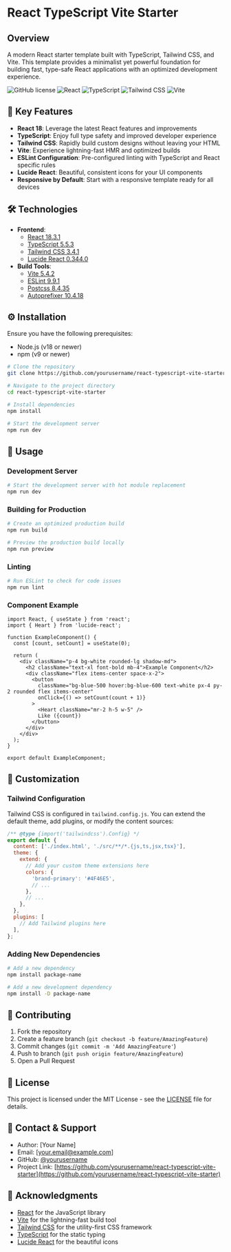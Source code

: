 # React TypeScript Vite Starter

## Overview
A modern React starter template built with TypeScript, Tailwind CSS, and Vite. This template provides a minimalist yet powerful foundation for building fast, type-safe React applications with an optimized development experience.

![GitHub license](https://img.shields.io/badge/license-MIT-blue.svg)
![React](https://img.shields.io/badge/React-18.3.1-blue)
![TypeScript](https://img.shields.io/badge/TypeScript-5.5.3-blue)
![Tailwind CSS](https://img.shields.io/badge/Tailwind-3.4.1-blue)
![Vite](https://img.shields.io/badge/Vite-5.4.2-green)

## 🚀 Key Features
- **React 18**: Leverage the latest React features and improvements
- **TypeScript**: Enjoy full type safety and improved developer experience
- **Tailwind CSS**: Rapidly build custom designs without leaving your HTML
- **Vite**: Experience lightning-fast HMR and optimized builds
- **ESLint Configuration**: Pre-configured linting with TypeScript and React specific rules
- **Lucide React**: Beautiful, consistent icons for your UI components
- **Responsive by Default**: Start with a responsive template ready for all devices

## 🛠️ Technologies
- **Frontend**:
  - [React 18.3.1](https://reactjs.org/)
  - [TypeScript 5.5.3](https://www.typescriptlang.org/)
  - [Tailwind CSS 3.4.1](https://tailwindcss.com/)
  - [Lucide React 0.344.0](https://lucide.dev/)
- **Build Tools**:
  - [Vite 5.4.2](https://vitejs.dev/)
  - [ESLint 9.9.1](https://eslint.org/)
  - [Postcss 8.4.35](https://postcss.org/)
  - [Autoprefixer 10.4.18](https://github.com/postcss/autoprefixer)

## ⚙️ Installation

Ensure you have the following prerequisites:
- Node.js (v18 or newer)
- npm (v9 or newer)

```bash
# Clone the repository
git clone https://github.com/yourusername/react-typescript-vite-starter.git

# Navigate to the project directory
cd react-typescript-vite-starter

# Install dependencies
npm install

# Start the development server
npm run dev
```

## 📖 Usage

### Development Server

```bash
# Start the development server with hot module replacement
npm run dev
```

### Building for Production

```bash
# Create an optimized production build
npm run build

# Preview the production build locally
npm run preview
```

### Linting

```bash
# Run ESLint to check for code issues
npm run lint
```

### Component Example

```tsx
import React, { useState } from 'react';
import { Heart } from 'lucide-react';

function ExampleComponent() {
  const [count, setCount] = useState(0);
  
  return (
    <div className="p-4 bg-white rounded-lg shadow-md">
      <h2 className="text-xl font-bold mb-4">Example Component</h2>
      <div className="flex items-center space-x-2">
        <button 
          className="bg-blue-500 hover:bg-blue-600 text-white px-4 py-2 rounded flex items-center"
          onClick={() => setCount(count + 1)}
        >
          <Heart className="mr-2 h-5 w-5" />
          Like ({count})
        </button>
      </div>
    </div>
  );
}

export default ExampleComponent;
```

## 🔧 Customization

### Tailwind Configuration

Tailwind CSS is configured in `tailwind.config.js`. You can extend the default theme, add plugins, or modify the content sources:

```js
/** @type {import('tailwindcss').Config} */
export default {
  content: ['./index.html', './src/**/*.{js,ts,jsx,tsx}'],
  theme: {
    extend: {
      // Add your custom theme extensions here
      colors: {
        'brand-primary': '#4F46E5',
        // ...
      },
      // ...
    },
  },
  plugins: [
    // Add Tailwind plugins here
  ],
};
```

### Adding New Dependencies

```bash
# Add a new dependency
npm install package-name

# Add a new development dependency
npm install -D package-name
```

## 🤝 Contributing
1. Fork the repository
2. Create a feature branch (`git checkout -b feature/AmazingFeature`)
3. Commit changes (`git commit -m 'Add AmazingFeature'`)
4. Push to branch (`git push origin feature/AmazingFeature`)
5. Open a Pull Request

## 📝 License
This project is licensed under the MIT License - see the [LICENSE](LICENSE) file for details.

## 👥 Contact & Support
- Author: [Your Name]
- Email: [your.email@example.com]
- GitHub: [@yourusername](https://github.com/yourusername)
- Project Link: [https://github.com/yourusername/react-typescript-vite-starter](https://github.com/yourusername/react-typescript-vite-starter)

## 🙏 Acknowledgments
- [React](https://reactjs.org/) for the JavaScript library
- [Vite](https://vitejs.dev/) for the lightning-fast build tool
- [Tailwind CSS](https://tailwindcss.com/) for the utility-first CSS framework
- [TypeScript](https://www.typescriptlang.org/) for the static typing
- [Lucide React](https://lucide.dev/) for the beautiful icons
